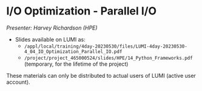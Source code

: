 # I/O Optimization - Parallel I/O

*Presenter: Harvey Richardson (HPE)*

-   Slides available on LUMI as:
    -   `/appl/local/training/4day-20230530/files/LUMI-4day-20230530-4_04_IO_Optimization_Parallel_IO.pdf`
    -   `/project/project_465000524/slides/HPE/14_Python_Frameworks.pdf` (temporary, for the lifetime of the project)

These materials can only be distributed to actual users of LUMI (active user account).
